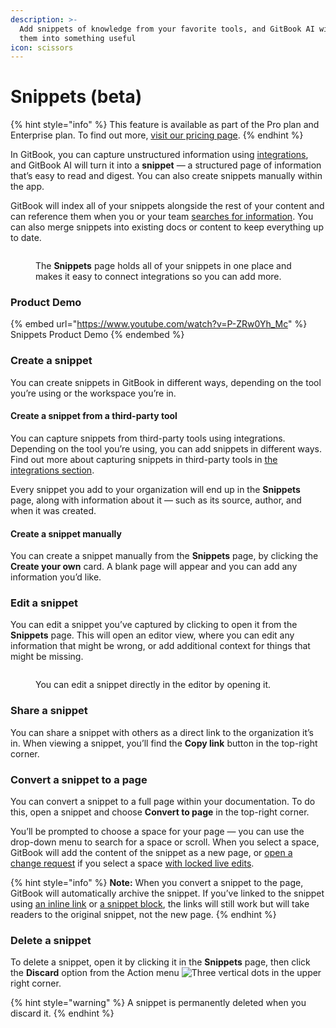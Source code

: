 ```yaml
---
description: >-
  Add snippets of knowledge from your favorite tools, and GitBook AI will turn
  them into something useful
icon: scissors
---
```


# Snippets (beta)

{% hint style="info" %}
This feature is available as part of the Pro plan and Enterprise plan. To find out more, [visit our pricing page](https://www.gitbook.com/pricing).
{% endhint %}

In GitBook, you can capture unstructured information using [integrations](broken-reference/), and GitBook AI will turn it into a **snippet** — a structured page of information that’s easy to read and digest. You can also create snippets manually within the app.

GitBook will index all of your snippets alongside the rest of your content and can reference them when you or your team [searches for information](../content-editor/searching-your-content/). You can also merge snippets into existing docs or content to keep everything up to date.

<figure><img src="../.gitbook/assets/snippets.png" alt=""><figcaption><p>The <strong>Snippets</strong> page holds all of your snippets in one place and makes it easy to connect integrations so you can add more.</p></figcaption></figure>

### Product Demo

{% embed url="https://www.youtube.com/watch?v=P-ZRw0Yh_Mc" %}
Snippets Product Demo
{% endembed %}

### Create a snippet

You can create snippets in GitBook in different ways, depending on the tool you’re using or the workspace you’re in.

#### Create a snippet from a third-party tool

You can capture snippets from third-party tools using integrations. Depending on the tool you’re using, you can add snippets in different ways. Find out more about capturing snippets in third-party tools in [the integrations section](broken-reference/).

Every snippet you add to your organization will end up in the **Snippets** page, along with information about it — such as its source, author, and when it was created.

#### Create a snippet manually

You can create a snippet manually from the **Snippets** page, by clicking the **Create your own** card. A blank page will appear and you can add any information you’d like.

### Edit a snippet

You can edit a snippet you’ve captured by clicking to open it from the **Snippets** page. This will open an editor view, where you can edit any information that might be wrong, or add additional context for things that might be missing.

<figure><img src="../.gitbook/assets/edit-snippet.png" alt=""><figcaption><p>You can edit a snippet directly in the editor by opening it.</p></figcaption></figure>

### Share a snippet

You can share a snippet with others as a direct link to the organization it’s in. When viewing a snippet, you’ll find the **Copy link** button in the top-right corner.

### Convert a snippet to a page

You can convert a snippet to a full page within your documentation. To do this, open a snippet and choose **Convert to page** in the top-right corner.

You’ll be prompted to choose a space for your page — you can use the drop-down menu to search for a space or scroll. When you select a space, GitBook will add the content of the snippet as a new page, or [open a change request](../collaboration/change-requests.md) if you select a space [with locked live edits](../editor/editing-content/live-edits.md).

{% hint style="info" %}
**Note:** When you convert a snippet to the page, GitBook will automatically archive the snippet. If you’ve linked to the snippet using [an inline link](../editor/editing-content/inline.md#links) or [a snippet block](../content-editor/blocks/snippets.md), the links will still work but will take readers to the original snippet, not the new page.
{% endhint %}

### Delete a snippet

To delete a snippet, open it by clicking it in the **Snippets** page, then click the **Discard** option from the Action menu <img src="../.gitbook/assets/Actions menu.png" alt="Three vertical dots" data-size="line"> in the upper right corner.

{% hint style="warning" %}
A snippet is permanently deleted when you discard it.
{% endhint %}
